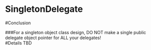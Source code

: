 # SingletonDelegate

#Conclusion

###For a singleton object class design, DO NOT make a single public delegate object pointer for ALL your delegates!
<br >
#Details
TBD
